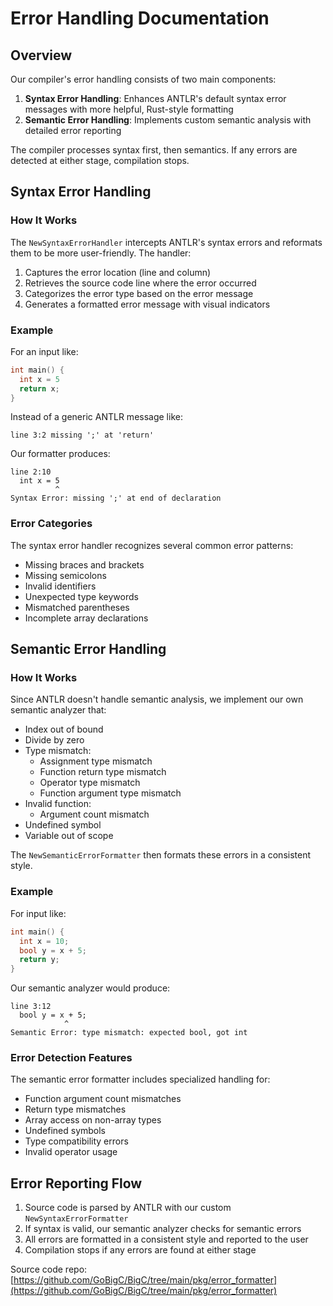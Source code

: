 # Error Handling Documentation

## Overview

Our compiler's error handling consists of two main components:

1. **Syntax Error Handling**: Enhances ANTLR's default syntax error messages with more helpful, Rust-style formatting
2. **Semantic Error Handling**: Implements custom semantic analysis with detailed error reporting

The compiler processes syntax first, then semantics. If any errors are detected at either stage, compilation stops.

## Syntax Error Handling

### How It Works

The `NewSyntaxErrorHandler` intercepts ANTLR's syntax errors and reformats them to be more user-friendly. The handler:

1. Captures the error location (line and column)
2. Retrieves the source code line where the error occurred
3. Categorizes the error type based on the error message
4. Generates a formatted error message with visual indicators

### Example

For an input like:

```c
int main() {
  int x = 5
  return x;
}
```

Instead of a generic ANTLR message like:

```
line 3:2 missing ';' at 'return'
```

Our formatter produces:

```
line 2:10
  int x = 5
          ^
Syntax Error: missing ';' at end of declaration
```

### Error Categories

The syntax error handler recognizes several common error patterns:

- Missing braces and brackets
- Missing semicolons
- Invalid identifiers
- Unexpected type keywords
- Mismatched parentheses
- Incomplete array declarations

## Semantic Error Handling

### How It Works

Since ANTLR doesn't handle semantic analysis, we implement our own semantic analyzer that:

- Index out of bound
- Divide by zero
- Type mismatch:
  - Assignment type mismatch
  - Function return type mismatch
  - Operator type mismatch
  - Function argument type mismatch
- Invalid function:
  - Argument count mismatch
- Undefined symbol
- Variable out of scope

The `NewSemanticErrorFormatter` then formats these errors in a consistent style.

### Example

For input like:

```c
int main() {
  int x = 10;
  bool y = x + 5;
  return y;
}
```

Our semantic analyzer would produce:

```
line 3:12
  bool y = x + 5;
            ^
Semantic Error: type mismatch: expected bool, got int
```

### Error Detection Features

The semantic error formatter includes specialized handling for:

- Function argument count mismatches
- Return type mismatches
- Array access on non-array types
- Undefined symbols
- Type compatibility errors
- Invalid operator usage

## Error Reporting Flow

1. Source code is parsed by ANTLR with our custom `NewSyntaxErrorFormatter`
2. If syntax is valid, our semantic analyzer checks for semantic errors
3. All errors are formatted in a consistent style and reported to the user
4. Compilation stops if any errors are found at either stage

Source code repo: [https://github.com/GoBigC/BigC/tree/main/pkg/error_formatter](https://github.com/GoBigC/BigC/tree/main/pkg/error_formatter) 